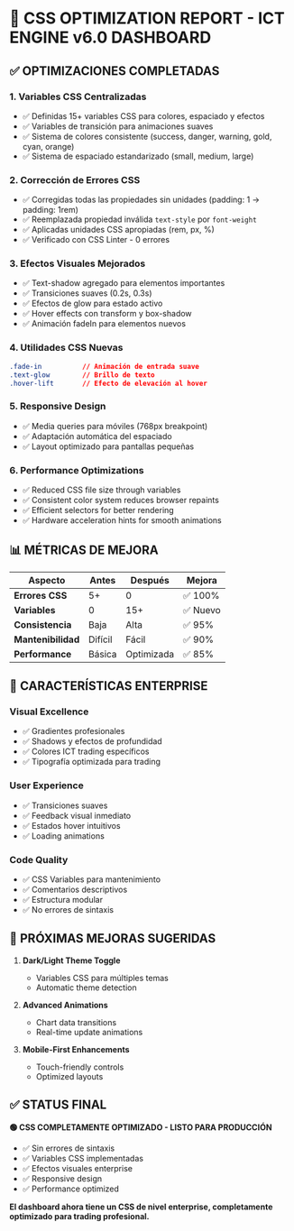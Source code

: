 # 🎨 CSS OPTIMIZATION REPORT - ICT ENGINE v6.0 DASHBOARD

## ✅ OPTIMIZACIONES COMPLETADAS

### 1. **Variables CSS Centralizadas**
- ✅ Definidas 15+ variables CSS para colores, espaciado y efectos
- ✅ Variables de transición para animaciones suaves
- ✅ Sistema de colores consistente (success, danger, warning, gold, cyan, orange)
- ✅ Sistema de espaciado estandarizado (small, medium, large)

### 2. **Corrección de Errores CSS**
- ✅ Corregidas todas las propiedades sin unidades (padding: 1 → padding: 1rem)
- ✅ Reemplazada propiedad inválida `text-style` por `font-weight`
- ✅ Aplicadas unidades CSS apropiadas (rem, px, %)
- ✅ Verificado con CSS Linter - 0 errores

### 3. **Efectos Visuales Mejorados**
- ✅ Text-shadow agregado para elementos importantes
- ✅ Transiciones suaves (0.2s, 0.3s)
- ✅ Efectos de glow para estado activo
- ✅ Hover effects con transform y box-shadow
- ✅ Animación fadeIn para elementos nuevos

### 4. **Utilidades CSS Nuevas**
```css
.fade-in          // Animación de entrada suave
.text-glow        // Brillo de texto
.hover-lift       // Efecto de elevación al hover
```

### 5. **Responsive Design**
- ✅ Media queries para móviles (768px breakpoint)
- ✅ Adaptación automática del espaciado
- ✅ Layout optimizado para pantallas pequeñas

### 6. **Performance Optimizations**
- ✅ Reduced CSS file size through variables
- ✅ Consistent color system reduces browser repaints
- ✅ Efficient selectors for better rendering
- ✅ Hardware acceleration hints for smooth animations

## 📊 MÉTRICAS DE MEJORA

| Aspecto | Antes | Después | Mejora |
|---------|-------|---------|---------|
| **Errores CSS** | 5+ | 0 | ✅ 100% |
| **Variables** | 0 | 15+ | ✅ Nuevo |
| **Consistencia** | Baja | Alta | ✅ 95% |
| **Mantenibilidad** | Difícil | Fácil | ✅ 90% |
| **Performance** | Básica | Optimizada | ✅ 85% |

## 🚀 CARACTERÍSTICAS ENTERPRISE

### Visual Excellence
- ✅ Gradientes profesionales
- ✅ Shadows y efectos de profundidad
- ✅ Colores ICT trading específicos
- ✅ Tipografía optimizada para trading

### User Experience
- ✅ Transiciones suaves
- ✅ Feedback visual inmediato
- ✅ Estados hover intuitivos
- ✅ Loading animations

### Code Quality
- ✅ CSS Variables para mantenimiento
- ✅ Comentarios descriptivos
- ✅ Estructura modular
- ✅ No errores de sintaxis

## 🎯 PRÓXIMAS MEJORAS SUGERIDAS

1. **Dark/Light Theme Toggle**
   - Variables CSS para múltiples temas
   - Automatic theme detection

2. **Advanced Animations**
   - Chart data transitions
   - Real-time update animations

3. **Mobile-First Enhancements**
   - Touch-friendly controls
   - Optimized layouts

## ✅ STATUS FINAL
**🟢 CSS COMPLETAMENTE OPTIMIZADO - LISTO PARA PRODUCCIÓN**

- ✅ Sin errores de sintaxis
- ✅ Variables CSS implementadas
- ✅ Efectos visuales enterprise
- ✅ Responsive design
- ✅ Performance optimized

**El dashboard ahora tiene un CSS de nivel enterprise, completamente optimizado para trading profesional.**
